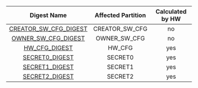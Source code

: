 <!--
DO NOT EDIT THIS FILE DIRECTLY.
It has been generated with hw/ip/otp_ctrl/util/gen-otp-mmap.py
-->

|                      Digest Name                      |   Affected Partition  |  Calculated by HW  |
|:-----------------------------------------------------:|:---------------------:|:------------------:|
| [CREATOR_SW_CFG_DIGEST](#Reg_creator_sw_cfg_digest_0) |    CREATOR_SW_CFG     |         no         |
|   [OWNER_SW_CFG_DIGEST](#Reg_owner_sw_cfg_digest_0)   |     OWNER_SW_CFG      |         no         |
|         [HW_CFG_DIGEST](#Reg_hw_cfg_digest_0)         |        HW_CFG         |        yes         |
|        [SECRET0_DIGEST](#Reg_secret0_digest_0)        |        SECRET0        |        yes         |
|        [SECRET1_DIGEST](#Reg_secret1_digest_0)        |        SECRET1        |        yes         |
|        [SECRET2_DIGEST](#Reg_secret2_digest_0)        |        SECRET2        |        yes         |